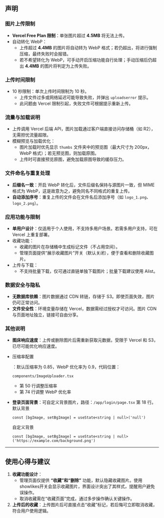## 声明

### 图片上传限制

- **Vercel Free Plan 限制**：单张图片超过 **4.5MB** 将无法上传。
- 自动转化 WebP：
  - 上传超过 **4.4MB** 的图片将自动转为 WebP 格式；若仍超出，将进行强制压缩，最终失败时会报错。
  - 若不希望转化为 WebP，可手动开启压缩功能自行处理；手动压缩后仍超出 **4.4MB** 的图片将判定为上传失败。

### 上传时间限制

- 10 秒限制：单次上传时间限制为 10 秒。
  - 上传文件过多或网络延迟可能导致失败，并弹出 `uploadserror` 提示。
  - 此问题由 Vercel 限制引起，失败文件可根据提示重新上传。

### 流量与加载说明

- 上传调用 Vercel 后端 API，图片加载通过客户端直接访问存储桶（如 R2），无需担忧流量超限。
- 模糊预览与加载优化：
  - 图片加载时优先显示 `thumbs` 文件夹中的预览图（最大尺寸为 200px，WebP 格式）；若无预览图，则加载原图。
  - 上传时可直接预览原图，避免加载原图导致的缓存压力。

### 文件命名与重复处理

- **后缀名一致**：开启 WebP 转化后，文件后缀名保持与源图片一致，但 MIME 格式为 WebP，这是故意为之，避免同名不同格式的重复上传。
- **自动添加序号**：重复上传的文件会在文件名后添加序号（如 `logo_1.png`、`logo_2.png`）。

### 应用功能与限制

- **单用户设计**：仅适用于个人使用，不支持多用户场景。若需多用户支持，可在 Vercel 上重复部署。
- 收藏功能：
  - 收藏的图片在存储桶中生成标记文件（不占用空间）。
  - 管理页面提供“展示收藏图片”开关（默认关闭），便于查看和删除收藏图片。
- 上传与下载：
  - 不支持批量下载，仅可通过直链单独下载图片；批量下载建议使用 Alist。

### 数据安全与隐私

- **无数据库依赖**：图片数据通过 CDN 转链，存储于 S3。即使页面失效，图片仍可正常访问。
- **文件安全性**：环境变量存储在 Vercel，数据需经过授权才可访问。图片 CDN 与页面地址独立，链接可自由分享。

### 其他说明

- **图床响应速度**：上传或删除图片后需重新获取元数据，受限于 Vercel 和 S3，已尽可能优化响应速度。

- 压缩率配置

  ：默认压缩率为 0.85，WebP 优化率为 0.9，代码位置：

  ```
  components/ImageUploader.tsx
  ```

  - 第 50 行调整压缩率
  - 第 74 行调整 WebP 优化率

- **登录页面背景**：可自定义背景图片，路径：`/app/login/page.tsx` 第 18 行。
  默认背景
  ```
  const [bgImage, setBgImage] = useState<string | null>('null')
  ```
  自定义背景
  ```
  const [bgImage, setBgImage] = useState<string | null>('https://example.com/background.png')
  ```
------

## 使用心得与建议

1. **收藏功能设计**：
   - 管理页面仅提供 **“收藏”和“删除”** 功能，默认隐藏收藏图片。使用showlikes开关会显示收藏图片，界面设计突出了其样式，提醒用户避免误操作。
   - 取消收藏需在“收藏页面”完成，通过多步操作确认关键操作。
2. **上传后的收藏**：上传图片后可直接点击“收藏”标记，若后悔可立即取消收藏，符合用户使用逻辑。
